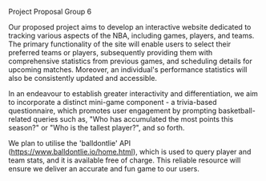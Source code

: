 Project Proposal Group 6

Our proposed project aims to develop an interactive website dedicated to tracking various aspects of the NBA, including games, players, and teams. The primary functionality of the site will enable users to select their preferred teams or players, subsequently providing them with comprehensive statistics from previous games, and scheduling details for upcoming matches. Moreover, an individual's performance statistics will also be consistently updated and accessible.

In an endeavour to establish greater interactivity and differentiation, we aim to incorporate a distinct mini-game component - a trivia-based questionnaire, which promotes user engagement by prompting basketball-related queries such as, "Who has accumulated the most points this season?" or "Who is the tallest player?", and so forth.

We plan to utilise the 'balldontlie' API (https://www.balldontlie.io/home.html), which is used to query player and team stats, and it is available free of charge. This reliable resource will ensure we deliver an accurate and fun game to our users.

